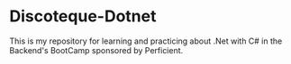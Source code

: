 # Discoteque-Dotnet

This is my repository for learning and practicing about .Net with C# in the Backend's BootCamp sponsored by Perficient.
